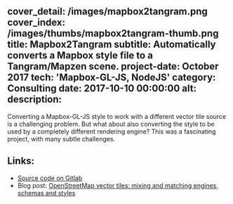 cover_detail: /images/mapbox2tangram.png
cover_index: /images/thumbs/mapbox2tangram-thumb.png
title: Mapbox2Tangram
subtitle: Automatically converts a Mapbox style file to a Tangram/Mapzen scene.
project-date: October 2017
tech: 'Mapbox-GL-JS, NodeJS'
category: Consulting
date: 2017-10-10 00:00:00
alt:
description:
---
Converting a Mapbox-GL-JS style to work with a different vector tile source is a challenging problem. But what about also converting the style to be used by a completely different rendering engine? This was a fascinating project, with many subtle challenges.

## Links: 

* [Source code on Gitlab](https://gitlab.com/stevage/mapbox2tangram)
* Blog post: [OpenStreetMap vector tiles: mixing and matching engines, schemas and styles](https://stevebennett.me/2017/08/23/openstreetmap-vector-tiles-mixing-and-matching-engines-schemas-and-styles/)
